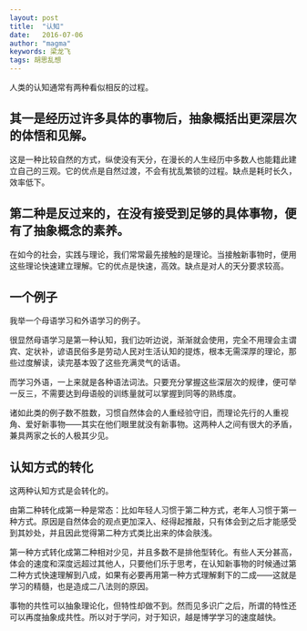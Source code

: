 ```yaml
---
layout: post
title:  "认知"
date:   2016-07-06
author: "magma"
keywords: 梁龙飞
tags: 胡思乱想
---
```


人类的认知通常有两种看似相反的过程。

## 其一是经历过许多具体的事物后，抽象概括出更深层次的体悟和见解。
这是一种比较自然的方式，纵使没有天分，在漫长的人生经历中多数人也能籍此建立自己的三观。它的优点是自然过渡，不会有扰乱繁锁的过程。缺点是耗时长久，效率低下。


## 第二种是反过来的，在没有接受到足够的具体事物，便有了抽象概念的素养。
在如今的社会，实践与理论，我们常常最先接触的是理论。当接触新事物时，便用这些理论快速建立理解。它的优点是快速，高效。缺点是对人的天分要求较高。


## 一个例子
我举一个母语学习和外语学习的例子。

很显然母语学习是第一种认知，我们边听边说，渐渐就会使用，完全不用理会主谓宾、定状补，谚语民俗多是劳动人民对生活认知的提炼，根本无需深厚的理论，那些过度解读，读完基本毁了这些充满灵气的话语。

而学习外语，一上来就是各种语法词法。只要充分掌握这些深层次的规律，便可举一反三，不需要达到母语般的训练量就可以掌握到同等的熟练度。

诸如此类的例子数不胜数，习惯自然体会的人重经验守旧，而理论先行的人重视角、爱好新事物——其实在他们眼里就没有新事物。这两种人之间有很大的矛盾，兼具两家之长的人极其少见。


## 认知方式的转化
这两种认知方式是会转化的。

由第二种转化成第一种是常态：比如年轻人习惯于第二种方式，老年人习惯于第一种方式。原因是自然体会的观点更加深入、经得起推敲，只有体会到之后才能感受到其妙处，并且因此觉得第二种方式类比出来的体会肤浅。

第一种方式转化成第二种相对少见，并且多数不是排他型转化。有些人天分甚高，体会的速度和深度远超过其他人，只要他们乐于思考，在认知新事物的时候通过第二种方式快速理解到八成，如果有必要再用第一种方式理解剩下的二成——这就是学习的精髓，也是造成二八法则的原因。

事物的共性可以抽象理论化，但特性却做不到。然而见多识广之后，所谓的特性还可以再度抽象成共性。所以对于学问，对于知识，越是博学学习的速度越快。
